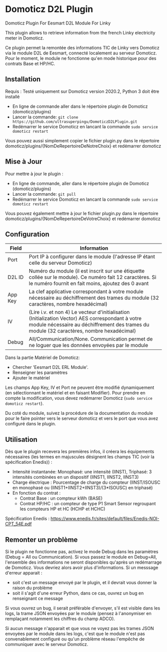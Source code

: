 # Domoticz D2L Plugin
Domoticz Plugin For Eesmart D2L Module For Linky

This plugin allows to retrieve information from the french Linky electricity meter in Domoticz.

Ce plugin permet la remontée des informations TIC de Linky vers Domoticz via le module D2L de Eesmart, connecté localement au serveur Domoticz. Pour le moment, le module ne fonctionne qu'en mode historique pour des contrats Base et HP/HC.

## Installation
Requis : Testé uniquement sur Domoticz version 2020.2, Python 3 doit être installé

* En ligne de commande aller dans le répertoire plugin de Domoticz (domoticz/plugins)
* Lancer la commande: ```git clone https://github.com/ultrasuperpingu/DomoticzD2LPlugin.git```
* Redémarrer le service Domoticz en lancant la commande ```sudo service domoticz restart```

Vous pouvez aussi simplement copier le fichier plugin.py dans le répertoire domoticz/plugins/{NomDeRepertoireDeNotreChoix} et redémarrer domoticz

## Mise à Jour

Pour mettre à jour le plugin :

* En ligne de commande, aller dans le répertoire plugin de Domoticz (domoticz/plugins)
* Lancer la commande: ```git pull```
* Redémarrer le service Domoticz en lancant la commande ```sudo service domoticz restart```

Vous pouvez également mettre à jour le fichier plugin.py dans le répertoire domoticz/plugins/{NomDeRepertoireDeVotreChoix} et redémarrer domoticz

## Configuration
| Field | Information|
| ----- | ---------- |
| Port  | Port IP à configurer dans le module (l'adresse IP étant celle du serveur Domoticz) |
| D2L ID  | Numéro du module (il est inscrit sur une étiquette collée sur le module). Ce numéro fait 12 caractères. Si le numéro fournit en fait moins, ajoutez des 0 avant |
| App Key | La clef applicative correspondant à votre module nécessaire au déchiffrement des trames du module (32 caractères, nombre hexadécimal) |
| IV | (Lire i.v. et non 4) Le vecteur d'initialisation (Initialization Vector) AES correspondant à votre module nécessaire au déchiffrement des trames du module (32 caractères, nombre hexadécimal) |
| Debug | All/Communication/None. Communication permet de ne loguer que les données envoyées par le module |

Dans la partie Matériel de Domoticz:

 * Chercher 'Eesmart D2L ERL Module'.
 * Renseigner les paramètres
 * Ajouter le matériel
 
Les champs App Key, IV et Port ne peuvent être modifié dynamiquement (en sélectionnant le matériel et en faisant Modifier). Pour prendre en compte la modification, vous devez redémarrer Domoticz (```sudo service domoticz restart```).

Du coté du module, suivez la procédure de la documentation du module pour le faire pointer vers le serveur domoticz et vers le port que vous avez configuré dans le plugin.

## Utilisation
Dès que le plugin recevera les premières infos, il créera les équipements nécessaires (les termes en majuscules désignent les champs TIC (voir la spécification Enedis)) :
 * Intensité instantanée: Monophasé: une intensité (IINST), Triphasé: 3 intensités combinées en un dispositif (IINST1, IINST2, IINST3)</li>
 * Charge électrique : Pourcentage de charge du compteur (IINST/ISOUSC en monophasé ou (IINST1+IINST2+IINST3)/(3*ISOUSC) en triphasé)
 * En fonction du contrat :
   - Contrat Base : un compteur kWh (BASE)
   - Contrat HP/HC : un compteur de type P1 Smart Sensor regroupant les compteurs HP et HC (HCHP et HCHC)
   
Spécification Enedis : https://www.enedis.fr/sites/default/files/Enedis-NOI-CPT_54E.pdf

## Remonter un problème
Si le plugin ne fonctionne pas, activez le mode Debug dans les paramètres (Debug = All ou Communication). Si vous passez le module en Debug=All, l'ensemble des informations ne seront disponibles qu'après un redémarrage de Domoticz. Vous devriez alors avoir plus d'informations.
Si un messsage d'erreur apparait :
<ul>
 <li>soit c'est un message envoyé par le plugin, et il devrait vous donner la raison du problème</li>
 <li>soit il s'agit d'une erreur Python, dans ce cas, ouvrez un bug en renseignant ce message</li>
</ul>
Si vous ouvrez un bug, il serait préférable d'envoyer, s'il est visible dans les logs, la trame JSON envoyées par le module (pensez à l'anonymiser en remplaçant notamment les chiffres du champ ADCO).

Si aucun message n'apparait et que vous ne voyez pas les trames JSON envoyées par le module dans les logs, c'est que le module n'est pas convenablement configuré ou qu'un problème réseau l'empêche de communiquer avec le serveur Domoticz.

